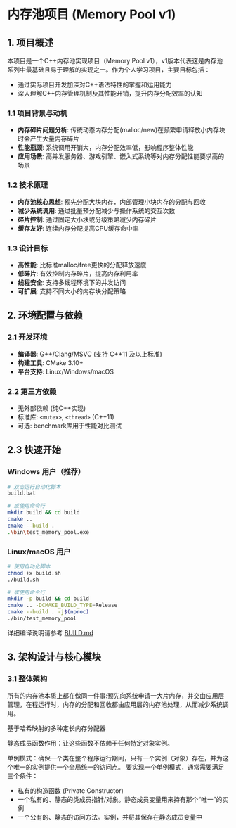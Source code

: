# 内存池项目 (Memory Pool v1)


## 1. 项目概述
本项目是一个C++内存池实现项目（Memory Pool v1），v1版本代表这是内存池系列中最基础且易于理解的实现之一。作为个人学习项目，主要目标包括：
- 通过实际项目开发加深对C++语法特性的掌握和运用能力
- 深入理解C++内存管理机制及其性能开销，提升内存分配效率的认知

### 1.1 项目背景与动机

- **内存碎片问题分析**: 传统动态内存分配(malloc/new)在频繁申请释放小内存块时会产生大量内存碎片
- **性能瓶颈**: 系统调用开销大，内存分配效率低，影响程序整体性能
- **应用场景**: 高并发服务器、游戏引擎、嵌入式系统等对内存分配性能要求高的场景

### 1.2 技术原理
- **内存池核心思想**: 预先分配大块内存，内部管理小块内存的分配与回收
- **减少系统调用**: 通过批量预分配减少与操作系统的交互次数
- **碎片控制**: 通过固定大小块或分级策略减少内存碎片
- **缓存友好**: 连续内存分配提高CPU缓存命中率

### 1.3 设计目标
- **高性能**: 比标准malloc/free更快的分配释放速度
- **低碎片**: 有效控制内存碎片，提高内存利用率
- **线程安全**: 支持多线程环境下的并发访问
- **可扩展**: 支持不同大小的内存块分配策略

## 2. 环境配置与依赖
### 2.1 开发环境
- **编译器**: G++/Clang/MSVC (支持 C++11 及以上标准)
- **构建工具**: CMake 3.10+
- **平台支持**: Linux/Windows/macOS

### 2.2 第三方依赖
- 无外部依赖 (纯C++实现)
- 标准库: `<mutex>`, `<thread>` (C++11)
- 可选: benchmark库用于性能对比测试

## 2.3 快速开始

### Windows 用户（推荐）
```bash
# 双击运行自动化脚本
build.bat

# 或使用命令行
mkdir build && cd build
cmake ..
cmake --build .
.\bin\test_memory_pool.exe
```

### Linux/macOS 用户
```bash
# 使用自动化脚本
chmod +x build.sh
./build.sh

# 或使用命令行
mkdir -p build && cd build
cmake .. -DCMAKE_BUILD_TYPE=Release
cmake --build . -j$(nproc)
./bin/test_memory_pool
```

详细编译说明请参考 [BUILD.md](BUILD.md)

## 3. 架构设计与核心模块
### 3.1 整体架构












所有的内存池本质上都在做同一件事:预先向系统申请一大片内存，并交由应用层管理，在程运行时，内存的分配和回收都由应用层的内存池处理，从而减少系统调用。

基于哈希映射的多种定长内存分配器

静态成员函数作用：让这些函数不依赖于任何特定对象实例。

单例模式：确保一个类在整个程序运行期间，只有一个实例（对象）存在，并为这个唯一的实例提供一个全局统一的访问点。
要实现一个单例模式，通常需要满足三个条件：
- 私有的构造函数 (Private Constructor)
- 一个私有的、静态的类成员指针/对象。静态成员变量用来持有那个“唯一”的实例
- 一个公有的、静态的访问方法。实例，并将其保存在静态成员变量中